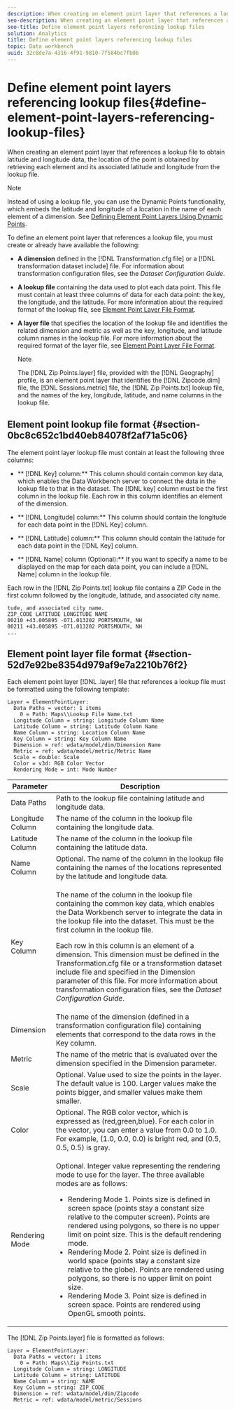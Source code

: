 ```yaml
---
description: When creating an element point layer that references a lookup file to obtain latitude and longitude data, the location of the point is obtained by retrieving each element and its associated latitude and longitude from the lookup file.
seo-description: When creating an element point layer that references a lookup file to obtain latitude and longitude data, the location of the point is obtained by retrieving each element and its associated latitude and longitude from the lookup file.
seo-title: Define element point layers referencing lookup files
solution: Analytics
title: Define element point layers referencing lookup files
topic: Data workbench
uuid: 32c8de7a-4316-4f91-9810-7f584bc7fb0b
---
```


# Define element point layers referencing lookup files{#define-element-point-layers-referencing-lookup-files}

When creating an element point layer that references a lookup file to obtain latitude and longitude data, the location of the point is obtained by retrieving each element and its associated latitude and longitude from the lookup file.

>[!NOTE]
>
>Instead of using a lookup file, you can use the Dynamic Points functionality, which embeds the latitude and longitude of a location in the name of each element of a dimension. See [Defining Element Point Layers Using Dynamic Points](../../../../home/c-get-started/c-im-layers/c-elmt-pt-layers/c-elmt-pt-dyn-pts.md#concept-51adc5e1df8a48e7bd7a582967e4c512).

To define an element point layer that references a lookup file, you must create or already have available the following:

* **A dimension** defined in the [!DNL Transformation.cfg file] or a [!DNL transformation dataset include] file. For information about transformation configuration files, see the *Dataset Configuration Guide*. 

* **A lookup file** containing the data used to plot each data point. This file must contain at least three columns of data for each data point: the key, the longitude, and the latitude. For more information about the required format of the lookup file, see [Element Point Layer File Format](../../../../home/c-get-started/c-im-layers/c-elmt-pt-layers/c-elp-ref-lkup-files.md#section-52d7e92be8354d979af9e7a2210b76f2). 

* **A layer file** that specifies the location of the lookup file and identifies the related dimension and metric as well as the key, longitude, and latitude column names in the lookup file. For more information about the required format of the layer file, see [Element Point Layer File Format](../../../../home/c-get-started/c-im-layers/c-elmt-pt-layers/c-elp-ref-lkup-files.md#section-52d7e92be8354d979af9e7a2210b76f2).

  >[!NOTE]
  >
  >The [!DNL Zip Points.layer] file, provided with the [!DNL Geography] profile, is an element point layer that identifies the [!DNL Zipcode.dim] file, the [!DNL Sessions.metric] file, the [!DNL Zip Points.txt] lookup file, and the names of the key, longitude, latitude, and name columns in the lookup file.

## Element point lookup file format {#section-0bc8c652c1bd40eb84078f2af71a5c06}

The element point layer lookup file must contain at least the following three columns:

* ** [!DNL Key] column:** This column should contain common key data, which enables the Data Workbench server to connect the data in the lookup file to that in the dataset. The [!DNL key] column must be the first column in the lookup file. Each row in this column identifies an element of the dimension. 

* ** [!DNL Longitude] column:** This column should contain the longitude for each data point in the [!DNL Key] column. 

* ** [!DNL Latitude] column:** This column should contain the latitude for each data point in the [!DNL Key] column. 

* ** [!DNL Name] column (Optional):** If you want to specify a name to be displayed on the map for each data point, you can include a [!DNL Name] column in the lookup file.

Each row in the [!DNL Zip Points.txt] lookup file contains a ZIP Code in the first column followed by the longitude, latitude, and associated city name.

```
tude, and associated city name.
ZIP_CODE LATITUDE LONGITUDE NAME
00210 +43.005895 -071.013202 PORTSMOUTH, NH
00211 +43.005895 -071.013202 PORTSMOUTH, NH
...
```

## Element point layer file format {#section-52d7e92be8354d979af9e7a2210b76f2}

Each element point layer [!DNL .layer] file that references a lookup file must be formatted using the following template:

```
Layer = ElementPointLayer:
  Data Paths = vector: 1 items
    0 = Path: Maps\\Lookup File Name.txt
  Longitude Column = string: Longitude Column Name
  Latitude Column = string: Latitude Column Name
  Name Column = string: Location Column Name
  Key Column = string: Key Column Name
  Dimension = ref: wdata/model/dim/Dimension Name
  Metric = ref: wdata/model/metric/Metric Name
  Scale = double: Scale
  Color = v3d: RGB Color Vector
  Rendering Mode = int: Mode Number
```

<table id="table_7287F8869DD04886BE1477CBB11EB796"> 
 <thead> 
  <tr> 
   <th colname="col1" class="entry"> Parameter </th> 
   <th colname="col2" class="entry"> Description </th> 
  </tr> 
 </thead>
 <tbody> 
  <tr> 
   <td colname="col1"> Data Paths </td> 
   <td colname="col2"> Path to the lookup file containing latitude and longitude data. </td> 
  </tr> 
  <tr> 
   <td colname="col1"> Longitude Column </td> 
   <td colname="col2"> The name of the column in the lookup file containing the longitude data. </td> 
  </tr> 
  <tr> 
   <td colname="col1"> Latitude Column </td> 
   <td colname="col2"> The name of the column in the lookup file containing the latitude data. </td> 
  </tr> 
  <tr> 
   <td colname="col1"> Name Column </td> 
   <td colname="col2"> Optional. The name of the column in the lookup file containing the names of the locations represented by the latitude and longitude data. </td> 
  </tr> 
  <tr> 
   <td colname="col1"> Key Column </td> 
   <td colname="col2"> <p>The name of the column in the lookup file containing the common key data, which enables the Data Workbench server to integrate the data in the lookup file into the dataset. This must be the first column in the lookup file. </p> <p>Each row in this column is an element of a dimension. This dimension must be defined in the <span class="filepath"> Transformation.cfg</span> file or a <span class="wintitle"> transformation dataset include</span> file and specified in the Dimension parameter of this file. For more information about transformation configuration files, see the <i>Dataset Configuration Guide</i>. </p> </td> 
  </tr> 
  <tr> 
   <td colname="col1"> Dimension </td> 
   <td colname="col2">The name of the dimension (defined in a transformation configuration file) containing elements that correspond to the data rows in the <span class="wintitle"> Key</span> column. </td> 
  </tr> 
  <tr> 
   <td colname="col1"> Metric </td> 
   <td colname="col2"> The name of the metric that is evaluated over the dimension specified in the Dimension parameter. </td> 
  </tr> 
  <tr> 
   <td colname="col1"> Scale </td> 
   <td colname="col2"> Optional. Value used to size the points in the layer. The default value is 100. Larger values make the points bigger, and smaller values make them smaller. </td> 
  </tr> 
  <tr> 
   <td colname="col1"> Color </td> 
   <td colname="col2"> Optional. The RGB color vector, which is expressed as (red,green,blue). For each color in the vector, you can enter a value from 0.0 to 1.0. For example, (1.0, 0.0, 0.0) is bright red, and (0.5, 0.5, 0.5) is gray. </td> 
  </tr> 
  <tr> 
   <td colname="col1"> Rendering Mode </td> 
   <td colname="col2"> <p>Optional. Integer value representing the rendering mode to use for the layer. The three available modes are as follows: 
     <ul id="ul_F15E43B3BFE54CDD8026837027E25819"> 
      <li id="li_5405D939540E4D0FA7828D2623D72C44">Rendering Mode 1. Points size is defined in screen space (points stay a constant size relative to the computer screen). Points are rendered using polygons, so there is no upper limit on point size. This is the default rendering mode. </li> 
      <li id="li_61C5AA926777449E8804C7BCE9E46F9B">Rendering Mode 2. Point size is defined in world space (points stay a constant size relative to the globe). Points are rendered using polygons, so there is no upper limit on point size. </li> 
      <li id="li_C00527F959354D3BB7422EFFE1FB5135">Rendering Mode 3. Point size is defined in screen space. Points are rendered using OpenGL smooth points. </li> 
     </ul> </p> </td> 
  </tr> 
 </tbody> 
</table>

The [!DNL Zip Points.layer] file is formatted as follows: 

```
Layer = ElementPointLayer:
  Data Paths = vector: 1 items
    0 = Path: Maps\\Zip Points.txt
  Longitude Column = string: LONGITUDE
  Latitude Column = string: LATITUDE
  Name Column = string: NAME
  Key Column = string: ZIP_CODE
  Dimension = ref: wdata/model/dim/Zipcode
  Metric = ref: wdata/model/metric/Sessions
```


